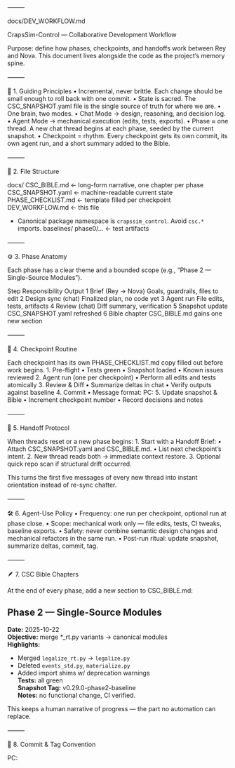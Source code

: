 ⸻

docs/DEV_WORKFLOW.md

CrapsSim-Control — Collaborative Development Workflow

Purpose: define how phases, checkpoints, and handoffs work between Rey and Nova. This document lives alongside the code as the project’s memory spine.

⸻

🧭 1. Guiding Principles
	•	Incremental, never brittle. Each change should be small enough to roll back with one commit.
	•	State is sacred. The CSC_SNAPSHOT.yaml file is the single source of truth for where we are.
	•	One brain, two modes.
	•	Chat Mode → design, reasoning, and decision log.
	•	Agent Mode → mechanical execution (edits, tests, exports).
	•	Phase ≈ one thread. A new chat thread begins at each phase, seeded by the current snapshot.
	•	Checkpoint = rhythm. Every checkpoint gets its own commit, its own agent run, and a short summary added to the Bible.

⸻

🧩 2. File Structure

docs/
  CSC_BIBLE.md          ← long-form narrative, one chapter per phase
  CSC_SNAPSHOT.yaml     ← machine-readable current state
  PHASE_CHECKLIST.md    ← template filled per checkpoint
  DEV_WORKFLOW.md       ← this file
- Canonical package namespace is `crapssim_control`. Avoid `csc.*` imports.
baselines/
  phase0/…              ← test artifacts


⸻

⚙️ 3. Phase Anatomy

Each phase has a clear theme and a bounded scope (e.g., “Phase 2 — Single-Source Modules”).

Step	Responsibility	Output
1	Brief (Rey → Nova)	Goals, guardrails, files to edit
2	Design sync (chat)	Finalized plan, no code yet
3	Agent run	File edits, tests, artifacts
4	Review (chat)	Diff summary, verification
5	Snapshot update	CSC_SNAPSHOT.yaml refreshed
6	Bible chapter	CSC_BIBLE.md gains one new section


⸻

🧱 4. Checkpoint Routine

Each checkpoint has its own PHASE_CHECKLIST.md copy filled out before work begins.
	1.	Pre-flight
	•	Tests green
	•	Snapshot loaded
	•	Known issues reviewed
	2.	Agent run (one per checkpoint)
	•	Perform all edits and tests atomically
	3.	Review & Diff
	•	Summarize deltas in chat
	•	Verify outputs against baseline
	4.	Commit
	•	Message format: P<phase>C<checkpoint>: <short title>
	5.	Update snapshot & Bible
	•	Increment checkpoint number
	•	Record decisions and notes

⸻

🧠 5. Handoff Protocol

When threads reset or a new phase begins:
	1.	Start with a Handoff Brief:
	•	Attach CSC_SNAPSHOT.yaml and CSC_BIBLE.md.
	•	List next checkpoint’s intent.
	2.	New thread reads both → immediate context restore.
	3.	Optional quick repo scan if structural drift occurred.

This turns the first five messages of every new thread into instant orientation instead of re-sync chatter.

⸻

🛠️ 6. Agent-Use Policy
	•	Frequency: one run per checkpoint, optional run at phase close.
	•	Scope: mechanical work only — file edits, tests, CI tweaks, baseline exports.
	•	Safety: never combine semantic design changes and mechanical refactors in the same run.
	•	Post-run ritual: update snapshot, summarize deltas, commit, tag.

⸻

🪶 7. CSC Bible Chapters

At the end of every phase, add a new section to CSC_BIBLE.md:

## Phase 2 — Single-Source Modules
**Date:** 2025-10-22  
**Objective:** merge *_rt.py variants → canonical modules  
**Highlights:**  
- Merged `legalize_rt.py` → `legalize.py`  
- Deleted `events_std.py`, `materialize.py`  
- Added import shims w/ deprecation warnings  
**Tests:** all green  
**Snapshot Tag:** v0.29.0-phase2-baseline  
**Notes:** no functional change, CI verified.

This keeps a human narrative of progress — the part no automation can replace.

⸻

🔐 8. Commit & Tag Convention

P<phase>C<checkpoint>: <title>
example: P0C3: Capture baseline artifacts

End-of-phase tags:

v0.<minor>.0-phase<phase>-baseline


⸻

🪜 9. Rollback Safety
	•	Each checkpoint commit is atomic and reversible.
	•	Baselines stored under /baselines/phaseX/ allow artifact diffing.
	•	CI remains the arbiter: green before and after every commit.

⸻

🪶 10. Living Documents

After every checkpoint:
	•	CSC_SNAPSHOT.yaml → updated automatically by Nova (or manually if no Agent).
	•	CSC_BIBLE.md → one-paragraph narrative append.
	•	DEV_WORKFLOW.md → rarely changes; acts as constitution.

⸻

🌙 11. Future Expansion

When CrapsSim-Evo integration begins:
	•	Add an “EVO_SYNC” flag in the snapshot.
	•	Bible gains a second volume (EVO_BIBLE.md).
	•	Workflow pattern remains identical.

⸻

End of File
(Keep this file concise, human-legible, and in version control. It’s our handshake when time or memory resets.)

⸻

# CSC Development Workflow (Agent Mode)

## Purpose
Defines how humans and Agents collaborate on CrapsSim-Control development to ensure deterministic, reversible progress.

---

## 1. Thread / Phase Structure
- **One chat thread = one Phase.**
- **One Agent run = one Checkpoint.**
- Discussions and reasoning happen in chat; Agents perform mechanical work only.

---

## 2. Core Documentation
| File | Purpose |
|------|----------|
| `NOVA_AGENT_ENTRYPOINT.yaml` | Entry pointer for Agent context. |
| `docs/CSC_SNAPSHOT.yaml` | Machine-readable state (phase, checkpoint, version, branch). |
| `docs/PHASE_CHECKLIST.md` | Checklist of current phase tasks. |
| `docs/CSC_BIBLE.md` | Narrative design history and decisions. |
| `docs/DEV_WORKFLOW.md` | This process guide. |

---

## 3. Commit & Tag Rules
- **Commit format:** `P<phase>C<checkpoint>: <title>`
- **End-of-phase tag:** `v0.<minor>.0-phase<phase>-baseline`
- **Example:** `P1C2: defaults toggled` → `v0.29.1-phase1-baseline`

---

## 4. Agent Responsibilities
- Read `NOVA_AGENT_ENTRYPOINT.yaml` to orient.
- Apply mechanical edits only (file modifications, test runs, CI updates).
- Leave reasoning and design in chat.
- At end of each run:
  1. Confirm tests green.
  2. Capture any generated artifacts.
  3. Update `CSC_SNAPSHOT.yaml` + `CSC_BIBLE.md`.
  4. Post a concise diff summary.

---

## 5. Human Responsibilities (Rey)
- Start new phase with **Phase Kickoff Playbook**:
  1. Upload repo `.zip`.
  2. Paste kickoff block specifying phase number.
  3. Nova reads entrypoint + docs and proposes checkpoints.
  4. Approve plan → Nova bumps docs (`P<X>C0` commit).
- Review Agent output and verify CI green before next checkpoint.

---

## 6. Guardrails
- Keep changes atomic and reversible.
- Never mix semantic design with broad refactors.
- Phase 0 is logic-frozen (no behavioral changes).
- Always maintain deterministic reproducibility.

---

## 7. Goal
A living, versioned system where each checkpoint is test-verified and recoverable, minimizing context loss and merge pain.

---

*Last updated after Phase 0 · C3 baseline verification.*


# CSC Development Workflow (Agent Mode)

**Current Phase:** 1 — Defaults & Nuisance Removal  
**Checkpoint:** 0 (Kickoff)  
**Next:** P1·C1 — Disable demo fallbacks by default  

---

## Purpose
Defines how humans and Agents collaborate on CrapsSim-Control development to ensure deterministic, reversible progress.

---

## 1. Thread / Phase Structure
- **One chat thread = one Phase.**
- **One Agent run = one Checkpoint.**
- Discussions and reasoning happen in chat; Agents perform mechanical work only.

---

## 2. Core Documentation
| File | Purpose |
|------|----------|
| `NOVA_AGENT_ENTRYPOINT.yaml` | Entry pointer for Agent context. |
| `docs/CSC_SNAPSHOT.yaml` | Machine-readable state (phase, checkpoint, version, branch). |
| `docs/PHASE_CHECKLIST.md` | Checklist of current phase tasks. |
| `docs/CSC_BIBLE.md` | Narrative design history and decisions. |
| `docs/DEV_WORKFLOW.md` | This process guide. |

---

## 3. Commit & Tag Rules
- **Commit format:** `P<phase>C<checkpoint>: <title>`
- **End-of-phase tag:** `v0.<minor>.0-phase<phase>-baseline`
- **Example:** `P1C2: defaults toggled` → `v0.29.1-phase1-baseline`

---

## 4. Agent Responsibilities
1. Read `NOVA_AGENT_ENTRYPOINT.yaml`.
2. Apply mechanical edits only (code, CI, doc updates).
3. Leave reasoning and planning to chat.
4. End of run:
   - Confirm tests green.
   - Capture any generated artifacts.
   - Update snapshot + Bible.
   - Post concise diff summary.

---

## 5. Human Responsibilities (Rey)
- Start new phase via **Phase Kickoff Playbook**.
- Review Agent results and verify CI green.
- Approve and advance checkpoints.

---

## 6. Guardrails
- Keep changes atomic and reversible.
- Never mix semantic design with broad refactors.
- Maintain deterministic reproducibility.

---

## 7. Goal
A living, versioned system where each checkpoint is test-verified and recoverable.

---

_Last updated for Phase 1 kickoff (v0.29.1)_
